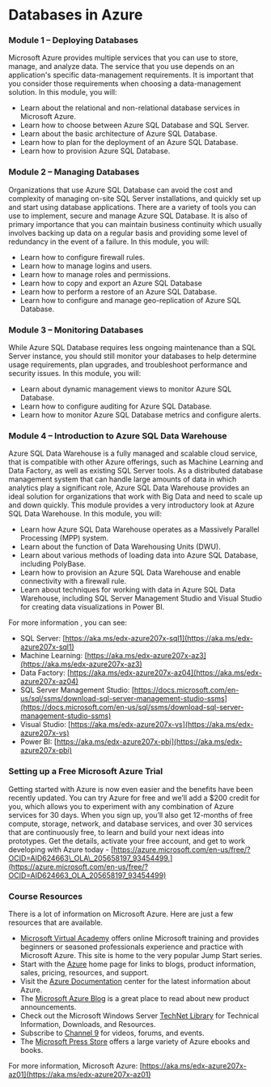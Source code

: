 # Databases in Azure

### Module 1 – Deploying Databases
Microsoft Azure provides multiple services that you can use to store, manage, and analyze data. The service that you use depends on an application's specific data-management requirements. It is important that you consider those requirements when choosing a data-management solution. In this module, you will:
*   Learn about the relational and non-relational database services in Microsoft Azure.
*   Learn how to choose between Azure SQL Database and SQL Server.
*   Learn about the basic architecture of Azure SQL Database.
*   Learn how to plan for the deployment of an Azure SQL Database.
*   Learn how to provision Azure SQL Database.

### Module 2 – Managing Databases
Organizations that use Azure SQL Database can avoid the cost and complexity of managing on-site SQL Server installations, and quickly set up and start using database applications. There are a variety of tools you can use to implement, secure and manage Azure SQL Database. It is also of primary importance that you can maintain business continuity which usually involves backing up data on a regular basis and providing some level of redundancy in the event of a failure. In this module, you will:
*   Learn how to configure firewall rules.
*   Learn how to manage logins and users.
*   Learn how to manage roles and permissions.
*   Learn how to copy and export an Azure SQL Database
*   Learn how to perform a restore of an Azure SQL Database.
*   Learn how to configure and manage geo-replication of Azure SQL Database.

### Module 3 – Monitoring Databases
While Azure SQL Database requires less ongoing maintenance than a SQL Server instance, you should still monitor your databases to help determine usage requirements, plan upgrades, and troubleshoot performance and security issues. In this module, you will:
*   Learn about dynamic management views to monitor Azure SQL Database.
*   Learn how to configure auditing for Azure SQL Database.
*   Learn how to monitor Azure SQL Database metrics and configure alerts.

### Module 4 – Introduction to Azure SQL Data Warehouse
Azure SQL Data Warehouse is a fully managed and scalable cloud service, that is compatible with other Azure offerings, such as Machine Learning and Data Factory, as well as existing SQL Server tools. As a distributed database management system that can handle large amounts of data in which analytics play a significant role, Azure SQL Data Warehouse provides an ideal solution for organizations that work with Big Data and need to scale up and down quickly. This module provides a very introductory look at Azure SQL Data Warehouse. In this module, you will:

*   Learn how Azure SQL Data Warehouse operates as a Massively Parallel Processing (MPP) system.
*   Learn about the function of Data Warehousing Units (DWU).
*   Learn about various methods of loading data into Azure SQL Database, including PolyBase.
*   Learn how to provision an Azure SQL Data Warehouse and enable connectivity with a firewall rule.
*   Learn about techniques for working with data in Azure SQL Data Warehouse, including SQL Server Management Studio and Visual Studio for creating data visualizations in Power BI.

For more information , you can see:  
+ SQL Server: [https://aka.ms/edx-azure207x-sql1](https://aka.ms/edx-azure207x-sql1)  
+ Machine Learning: [https://aka.ms/edx-azure207x-az3](https://aka.ms/edx-azure207x-az3)  
+ Data Factory: [https://aka.ms/edx-azure207x-az04](https://aka.ms/edx-azure207x-az04)  
+ SQL Server Management Studio: [https://docs.microsoft.com/en-us/sql/ssms/download-sql-server-management-studio-ssms](https://docs.microsoft.com/en-us/sql/ssms/download-sql-server-management-studio-ssms)  
+ Visual Studio: [https://aka.ms/edx-azure207x-vs](https://aka.ms/edx-azure207x-vs)  
+ Power BI: [https://aka.ms/edx-azure207x-pbi](https://aka.ms/edx-azure207x-pbi)

### Setting up a Free Microsoft Azure Trial

Getting started with Azure is now even easier and the benefits have been recently updated. You can try Azure for free and we’ll add a $200 credit for you, which allows you to experiment with any combination of Azure services for 30 days.
When you sign up, you’ll also get 12-months of free compute, storage, network, and database services, and over 30 services that are continuously free, to learn and build your next ideas into prototypes.
Get the details, activate your free account, and get to work developing with Azure today - [https://azure.microsoft.com/en-us/free/?OCID=AID624663\_OLA\_205658197_93454499.](https://azure.microsoft.com/en-us/free/?OCID=AID624663_OLA_205658197_93454499)

### Course Resources

There is a lot of information on Microsoft Azure. Here are just a few resources that are available.

*   [Microsoft Virtual Academy](https://mva.microsoft.com/) offers online Microsoft training and provides beginners or seasoned professionals experience and practice with Microsoft Azure. This site is home to the very popular Jump Start series.
*   Start with the [Azure](https://aka.ms/edx-azure207x-az1) home page for links to blogs, product information, sales, pricing, resources, and support.
*   Visit the [Azure Documentation](https://azure.microsoft.com/en-us/documentation/) center for the latest information about Azure.
*   The [Microsoft Azure Blog](https://azure.microsoft.com/en-us/blog/) is a great place to read about new product announcements.
*   Check out the Microsoft Windows Server [TechNet Library](https://technet.microsoft.com/en-us/library/bb625087.aspx) for Technical Information, Downloads, and Resources.
*   Subscribe to [Channel 9](https://channel9.msdn.com/Search?term=azure#ch9Search) for videos, forums, and events.
*   The [Microsoft Press Store](https://www.microsoftpressstore.com/search/index.aspx?page=1&query=Microsoft+Azure&showResults=Store&searchagain=Search+again&sort=Relevance) offers a large variety of Azure ebooks and books.

For more information, Microsoft Azure: [https://aka.ms/edx-azure207x-az01](https://aka.ms/edx-azure207x-az01)

